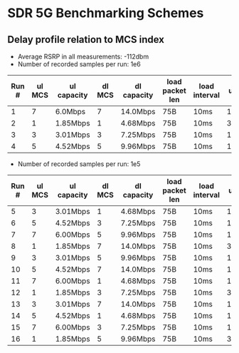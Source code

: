 # SDR 5G Benchmarking Schemes

## Delay profile relation to MCS index

- Average RSRP in all measurements: -112dbm
- Number of recorded samples per run: 1e6

| Run #        | ul MCS | ul capacity | dl MCS | dl capacity | load packet len | load interval | ul util | dl util |
| -----------  | ------ | ----------- | ------ | ----------- | --------------- | ------------- | ------- | ------- |
| 1            | 7      | 6.0Mbps     | 7      | 14.0Mbps    | 75B             | 10ms          | 1.00%   | 0.42%   |
| 2            | 1      | 1.85Mbps    | 1      | 4.68Mbps    | 75B             | 10ms          | 3.24%   | 1.28%   |
| 3            | 3      | 3.01Mbps    | 3      | 7.25Mbps    | 75B             | 10ms          | 1.99%   | 0.82%   |
| 4            | 5      | 4.52Mbps    | 5      | 9.96Mbps    | 75B             | 10ms          | 1.32%   | 0.60%   |


- Number of recorded samples per run: 1e5

| Run #        | ul MCS | ul capacity | dl MCS | dl capacity | load packet len | load interval | ul util | dl util |
| -----------  | ------ | ----------- | ------ | ----------- | --------------- | ------------- | ------- | ------- |
| 5            | 3      | 3.01Mbps    | 1      | 4.68Mbps    | 75B             | 10ms          | 1.99%   | 1.28%   |
| 6            | 5      | 4.52Mbps    | 3      | 7.25Mbps    | 75B             | 10ms          | 1.32%   | 0.82%   |
| 7            | 7      | 6.00Mbps    | 5      | 9.96Mbps    | 75B             | 10ms          | 1.00%   | 0.60%   |
| 8            | 1      | 1.85Mbps    | 7      | 14.0Mbps    | 75B             | 10ms          | 3.24%   | 0.42%   |
| 9            | 3      | 3.01Mbps    | 5      | 9.96Mbps    | 75B             | 10ms          | 1.99%   | 1.28%   |
| 10           | 5      | 4.52Mbps    | 7      | 14.0Mbps    | 75B             | 10ms          | 1.32%   | 0.82%   |
| 11           | 7      | 6.00Mbps    | 1      | 4.68Mbps    | 75B             | 10ms          | 1.00%   | 0.60%   |
| 12           | 1      | 1.85Mbps    | 3      | 7.25Mbps    | 75B             | 10ms          | 3.24%   | 0.42%   |
| 13           | 3      | 3.01Mbps    | 7      | 14.0Mbps    | 75B             | 10ms          | 1.99%   | 1.28%   |
| 14           | 5      | 4.52Mbps    | 1      | 4.68Mbps    | 75B             | 10ms          | 1.32%   | 0.82%   |
| 15           | 7      | 6.00Mbps    | 3      | 7.25Mbps    | 75B             | 10ms          | 1.00%   | 0.60%   |
| 16           | 1      | 1.85Mbps    | 5      | 9.96Mbps    | 75B             | 10ms          | 3.24%   | 0.42%   |
